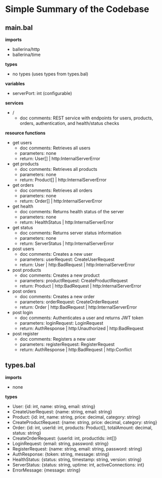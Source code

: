 # Simple Summary of the Codebase

## main.bal

**imports**
- ballerina/http
- ballerina/time

**types**
- no types (uses types from types.bal)

**variables**
- serverPort: int (configurable)

**services**
- /
  - doc comments: REST service with endpoints for users, products, orders, authentication, and health/status checks

**resource functions**
- get users
  - doc comments: Retrieves all users
  - parameters: none
  - return: User[] | http:InternalServerError
- get products
  - doc comments: Retrieves all products
  - parameters: none
  - return: Product[] | http:InternalServerError
- get orders
  - doc comments: Retrieves all orders
  - parameters: none
  - return: Order[] | http:InternalServerError
- get health
  - doc comments: Returns health status of the server
  - parameters: none
  - return: HealthStatus | http:InternalServerError
- get status
  - doc comments: Returns server status information
  - parameters: none
  - return: ServerStatus | http:InternalServerError
- post users
  - doc comments: Creates a new user
  - parameters: userRequest: CreateUserRequest
  - return: User | http:BadRequest | http:InternalServerError
- post products
  - doc comments: Creates a new product
  - parameters: productRequest: CreateProductRequest
  - return: Product | http:BadRequest | http:InternalServerError
- post orders
  - doc comments: Creates a new order
  - parameters: orderRequest: CreateOrderRequest
  - return: Order | http:BadRequest | http:InternalServerError
- post login
  - doc comments: Authenticates a user and returns JWT token
  - parameters: loginRequest: LoginRequest
  - return: AuthResponse | http:Unauthorized | http:BadRequest
- post register
  - doc comments: Registers a new user
  - parameters: registerRequest: RegisterRequest
  - return: AuthResponse | http:BadRequest | http:Conflict

## types.bal

**imports**
- none

**types**
- User: {id: int, name: string, email: string}
- CreateUserRequest: {name: string, email: string}
- Product: {id: int, name: string, price: decimal, category: string}
- CreateProductRequest: {name: string, price: decimal, category: string}
- Order: {id: int, userId: int, products: Product[], totalAmount: decimal, status: string}
- CreateOrderRequest: {userId: int, productIds: int[]}
- LoginRequest: {email: string, password: string}
- RegisterRequest: {name: string, email: string, password: string}
- AuthResponse: {token: string, message: string}
- HealthStatus: {status: string, timestamp: string, version: string}
- ServerStatus: {status: string, uptime: int, activeConnections: int}
- ErrorMessage: {message: string}
